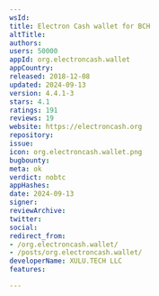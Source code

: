 ```yaml
---
wsId: 
title: Electron Cash wallet for BCH
altTitle: 
authors: 
users: 50000
appId: org.electroncash.wallet
appCountry: 
released: 2018-12-08
updated: 2024-09-13
version: 4.4.1-3
stars: 4.1
ratings: 191
reviews: 19
website: https://electroncash.org
repository: 
issue: 
icon: org.electroncash.wallet.png
bugbounty: 
meta: ok
verdict: nobtc
appHashes: 
date: 2024-09-13
signer: 
reviewArchive: 
twitter: 
social: 
redirect_from:
- /org.electroncash.wallet/
- /posts/org.electroncash.wallet/
developerName: XULU.TECH LLC
features: 

---
```


